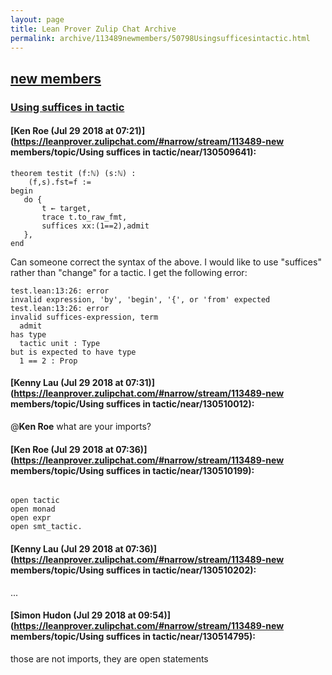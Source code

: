 ```yaml
---
layout: page
title: Lean Prover Zulip Chat Archive 
permalink: archive/113489newmembers/50798Usingsufficesintactic.html
---
```


## [new members](index.html)
### [Using suffices in tactic](50798Usingsufficesintactic.html)

#### [Ken Roe (Jul 29 2018 at 07:21)](https://leanprover.zulipchat.com/#narrow/stream/113489-new members/topic/Using suffices in tactic/near/130509641):
```lean
theorem testit (f:ℕ) (s:ℕ) :
    (f,s).fst=f :=
begin
   do {
       t ← target,
       trace t.to_raw_fmt,
       suffices xx:(1==2),admit
   },
end
```
Can someone correct the syntax of the above.  I would like to use "suffices" rather than "change" for a tactic.  I get the following error:
```lean
test.lean:13:26: error
invalid expression, 'by', 'begin', '{', or 'from' expected
test.lean:13:26: error
invalid suffices-expression, term
  admit
has type
  tactic unit : Type
but is expected to have type
  1 == 2 : Prop
```

#### [Kenny Lau (Jul 29 2018 at 07:31)](https://leanprover.zulipchat.com/#narrow/stream/113489-new members/topic/Using suffices in tactic/near/130510012):
@**Ken Roe** what are your imports?

#### [Ken Roe (Jul 29 2018 at 07:36)](https://leanprover.zulipchat.com/#narrow/stream/113489-new members/topic/Using suffices in tactic/near/130510199):
```lean

open tactic
open monad
open expr
open smt_tactic.
```

#### [Kenny Lau (Jul 29 2018 at 07:36)](https://leanprover.zulipchat.com/#narrow/stream/113489-new members/topic/Using suffices in tactic/near/130510202):
...

#### [Simon Hudon (Jul 29 2018 at 09:54)](https://leanprover.zulipchat.com/#narrow/stream/113489-new members/topic/Using suffices in tactic/near/130514795):
those are not imports, they are open statements

